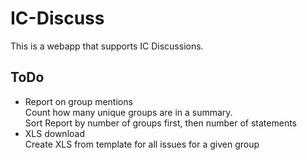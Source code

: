 IC-Discuss
==========

This is a webapp that supports IC Discussions.


ToDo
----

* Report on group mentions  
  Count how many unique groups are in a summary.  
  Sort Report by number of groups first, then number of statements
* XLS download  
  Create XLS from template for all issues for a given group